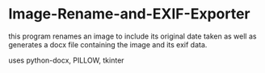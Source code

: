 # Image-Rename-and-EXIF-Exporter
this program renames an image to include its original date taken as well as generates a docx file containing the image and its exif data.

uses python-docx, PILLOW, tkinter
